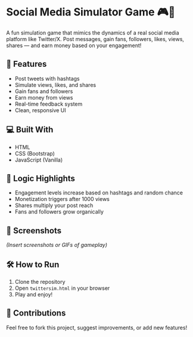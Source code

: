 # Social Media Simulator Game 🎮📱

A fun simulation game that mimics the dynamics of a real social media platform like Twitter/X. Post messages, gain fans, followers, likes, views, shares — and earn money based on your engagement!

## 🚀 Features

- Post tweets with hashtags
- Simulate views, likes, and shares
- Gain fans and followers
- Earn money from views
- Real-time feedback system
- Clean, responsive UI

## 💻 Built With

- HTML
- CSS (Bootstrap)
- JavaScript (Vanilla)

## 🧠 Logic Highlights

- Engagement levels increase based on hashtags and random chance
- Monetization triggers after 1000 views
- Shares multiply your post reach
- Fans and followers grow organically

## 📸 Screenshots

*(Insert screenshots or GIFs of gameplay)*

## 🛠️ How to Run

1. Clone the repository
2. Open `twittersim.html` in your browser
3. Play and enjoy!

## 🙌 Contributions

Feel free to fork this project, suggest improvements, or add new features!


